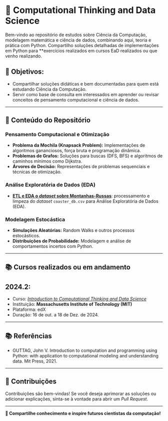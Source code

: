 # 📘 **Computational Thinking and Data Science**

Bem-vindo ao repositório de estudos sobre Ciência da Computação, modelagem matemática e ciência de dados, combinando aqui, teoria e prática com Python. Compartilho soluções detalhadas de implementações em Python para **exercícios realizados em cursos EaD realizados ou que venho realizando.

## 🌟 **Objetivos:**
- Compartilhar soluções didáticas e bem documentadas para quem está estudando Ciência da Computação.
- Servir como base de consulta em interessados em aprender ou revisar conceitos de pensamento computacional e ciência de dados.

---

## 📝 **Conteúdo do Repositório**

### **Pensamento Computacional e Otimização**
- **Problema da Mochila (Knapsack Problem):** Implementações de algoritmos gananciosos, força bruta e programação dinâmica.
- **Problemas de Grafos:** Soluções para buscas (DFS, BFS) e algoritmos de caminhos mínimos como Dijkstra.
- **Árvores de Decisão:** Representações de problemas sequenciais e técnicas de otimização.
### **Análise Exploratória de Dados (EDA)**
- [**ETL e EDA o _dataset_ sobre Montanhas-Russas**](https://github.com/SampMark/Computational-Thinking/blob/main/Exploratory_Data_Analysis_CoasterDB.ipynb): processamento e limpeza do _dataset_ `coaster_db.csv` para Análise Exploratória de Dados (EDA).

### **Modelagem Estocástica**
- **Simulações Aleatórias:** Random Walks e outros processos estocásticos.
- **Distribuições de Probabilidade:** Modelagem e análise de comportamentos incertos com Python.

---

## 📚 **Cursos realizados ou em andamento**

## **2024.2:**
- Curso: [_Introduction to Computational Thinking and Data Science_](https://www.edx.org/course/introduction-to-computational-thinking-and-data-4)
- Instituição: **Massachusetts Institute of Technology (MIT)**
- Plataforma: edX
- Duração: 16 de out. a 18 de Dez. de 2024.

---

## 📚 **Referências**

- GUTTAG, John V. Introduction to computation and programming using Python: with application to computational modeling and understanding data. Mit Press, 2021.

---

## 🤝 **Contribuições**

Contribuições são bem-vindas! Se você deseja aprimorar as soluções ou adicionar explicações, sinta-se à vontade para abrir um _Pull Request_.

---

**🚀 Compartilhe conhecimento e inspire futuros cientistas da computação!**
